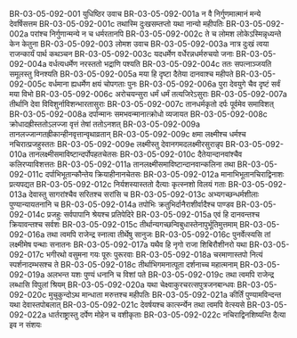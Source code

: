 BR-03-05-092-001	युधिष्ठिर उवाच
BR-03-05-092-001a	न वै निर्गुणमात्मानं मन्ये देवर्षिसत्तम
BR-03-05-092-001c	तथास्मि दुःखसम्तप्तो यथा नान्यो महीपतिः
BR-03-05-092-002a	परांश्च निर्गुणान्मन्ये न च धर्मरतानपि
BR-03-05-092-002c	ते च लोमश लोकेऽस्मिन्नृध्यन्ते केन केतुना
BR-03-05-092-003	लोमश उवाच
BR-03-05-092-003a	नात्र दुःखं त्वया राजन्कार्यं पार्थ कथञ्चन
BR-03-05-092-003c	यदधर्मेण वर्धेरन्नधर्मरुचयो जनाः
BR-03-05-092-004a	वर्धत्यधर्मेण नरस्ततो भद्राणि पश्यति
BR-03-05-092-004c	ततः सपत्नाञ्जयति समूलस्तु विनश्यति
BR-03-05-092-005a	मया हि दृष्टा दैतेया दानवाश्च महीपते
BR-03-05-092-005c	वर्धमाना ह्यधर्मेण क्षयं चोपगताः पुनः
BR-03-05-092-006a	पुरा देवयुगे चैव दृष्टं सर्वं मया विभो
BR-03-05-092-006c	अरोचयन्सुरा धर्मं धर्मं तत्यजिरेऽसुराः
BR-03-05-092-007a	तीर्थानि देवा विविशुर्नाविशन्भारतासुराः
BR-03-05-092-007c	तानधर्मकृतो दर्पः पूर्वमेव समाविशत्
BR-03-05-092-008a	दर्पान्मानः समभवन्मानात्क्रोधो व्यजायत
BR-03-05-092-008c	क्रोधादह्रीस्ततोऽलज्जा वृत्तं तेषां ततोऽनशत्
BR-03-05-092-009a	तानलज्जान्गतह्रीकान्हीनवृत्तान्वृथाव्रतान्
BR-03-05-092-009c	क्षमा लक्ष्मीश्च धर्मश्च नचिरात्प्रजहुस्ततः
BR-03-05-092-009e	लक्ष्मीस्तु देवानगमदलक्ष्मीरसुरान्नृप
BR-03-05-092-010a	तानलक्ष्मीसमाविष्टान्दर्पोपहतचेतसः
BR-03-05-092-010c	दैतेयान्दानवांश्चैव कलिरप्याविशत्ततः
BR-03-05-092-011a	तानलक्ष्मीसमाविष्टान्दानवान्कलिना तथा
BR-03-05-092-011c	दर्पाभिभूतान्कौन्तेय क्रियाहीनानचेतसः
BR-03-05-092-012a	मानाभिभूतानचिराद्विनाशः प्रत्यपद्यत
BR-03-05-092-012c	निर्यशस्यास्ततो दैत्याः कृत्स्नशो विलयं गताः
BR-03-05-092-013a	देवास्तु सागरांश्चैव सरितश्च सरांसि च
BR-03-05-092-013c	अभ्यगच्छन्धर्मशीलाः पुण्यान्यायतनानि च
BR-03-05-092-014a	तपोभिः क्रतुभिर्दानैराशीर्वादैश्च पाण्डव
BR-03-05-092-014c	प्रजहुः सर्वपापानि श्रेयश्च प्रतिपेदिरे
BR-03-05-092-015a	एवं हि दानवन्तश्च क्रियावन्तश्च सर्वशः
BR-03-05-092-015c	तीर्थान्यगच्छन्विबुधास्तेनापुर्भूतिमुत्तमाम्
BR-03-05-092-016a	तथा त्वमपि राजेन्द्र स्नात्वा तीर्थेषु सानुजः
BR-03-05-092-016c	पुनर्वेत्स्यसि तां लक्ष्मीमेष पन्थाः सनातनः
BR-03-05-092-017a	यथैव हि नृगो राजा शिबिरौशीनरो यथा
BR-03-05-092-017c	भगीरथो वसुमना गयः पूरुः पुरूरवाः
BR-03-05-092-018a	चरमाणास्तपो नित्यं स्पर्शनादम्भसश्च ते
BR-03-05-092-018c	तीर्थाभिगमनात्पूता दर्शनाच्च महात्मनाम्
BR-03-05-092-019a	अलभन्त यशः पुण्यं धनानि च विशां पते
BR-03-05-092-019c	तथा त्वमपि राजेन्द्र लब्धासि विपुलां श्रियम्
BR-03-05-092-020a	यथा चेक्ष्वाकुरचरत्सपुत्रजनबान्धवः
BR-03-05-092-020c	मुचुकुन्दोऽथ मान्धाता मरुत्तश्च महीपतिः
BR-03-05-092-021a	कीर्तिं पुण्यामविन्दन्त यथा देवास्तपोबलात्
BR-03-05-092-021c	देवर्षयश्च कार्त्स्न्येन तथा त्वमपि वेत्स्यसे
BR-03-05-092-022a	धार्तराष्ट्रास्तु दर्पेण मोहेन च वशीकृताः
BR-03-05-092-022c	नचिराद्विनशिष्यन्ति दैत्या इव न संशयः
